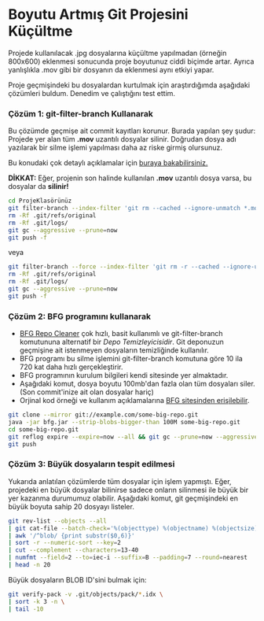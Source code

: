 # Boyutu Artmış Git Projesini Küçültme

Projede kullanılacak .jpg dosyalarına küçültme yapılmadan (örneğin 800x600) eklenmesi sonucunda proje boyutunuz ciddi biçimde artar. Ayrıca yanlışlıkla .mov gibi bir dosyanın da eklenmesi aynı etkiyi yapar.

Proje geçmişindeki bu dosyalardan kurtulmak için araştırdığımda aşağıdaki çözümleri buldum. Denedim ve çalıştığını test ettim.

### Çözüm 1: git-filter-branch Kullanarak
Bu çözümde geçmişe ait commit kayıtları korunur. Burada yapılan şey şudur: Projede yer alan tüm **.mov** uzantılı dosyalar silinir. Doğrudan dosya adı yazılarak bir silme işlemi yapılması daha az riske girmiş olursunuz.

Bu konudaki çok detaylı açıklamalar için [buraya bakabilirsiniz.](https://stackoverflow.com/a/2158271/134739)

**DİKKAT:** Eğer, projenin son halinde kullanılan **.mov** uzantılı dosya varsa, bu dosyalar da **silinir!**

```BASH
cd ProjeKlasörünüz
git filter-branch --index-filter 'git rm --cached --ignore-unmatch *.mov' -- --all
rm -Rf .git/refs/original
rm -Rf .git/logs/
git gc --aggressive --prune=now
git push -f
```

veya

```BASH
git filter-branch --force --index-filter 'git rm -r --cached --ignore-unmatch *.mov' --prune-empty --tag-name-filter cat -- --all
rm -Rf .git/refs/original
rm -Rf .git/logs/
git gc --aggressive --prune=now
git push -f
```

### Çözüm 2: BFG programını kullanarak

- [BFG Repo Cleaner](https://rtyley.github.io/bfg-repo-cleaner/) çok hızlı, basit kullanımlı ve git-filter-branch komutununa alternatif bir *Depo Temizleyicisidir*. Git deponuzun geçmişine ait istenmeyen dosyaların temizliğinde kullanılır.
- BFG programı bu silme işlemini git-filter-branch komutuna göre 10 ila 720 kat daha hızlı gerçekleştirir.
- BFG programının kurulum bilgileri kendi sitesinde yer almaktadır.
- Aşağıdaki komut, dosya boyutu 100mb'dan fazla olan tüm dosyaları siler. (Son commit'inize ait olan dosyalar hariç)
- Orjinal kod örneği ve kullanım açıklamalarına [BFG sitesinden erişilebilir](https://rtyley.github.io/bfg-repo-cleaner/#usage).
```BASH
git clone --mirror git://example.com/some-big-repo.git
java -jar bfg.jar --strip-blobs-bigger-than 100M some-big-repo.git
cd some-big-repo.git
git reflog expire --expire=now --all && git gc --prune=now --aggressive
git push
```

### Çözüm 3: Büyük dosyaların tespit edilmesi
Yukarıda anlatılan çözümlerde tüm dosyalar için işlem yapmıştı. Eğer, projedeki en büyük dosyalar bilinirse sadece onların silinmesi ile büyük bir yer kazanma durumumuz olabilir. Aşağıdaki komut, git geçmişindeki en büyük boyuta sahip 20 dosyayı listeler.

```BASH
git rev-list --objects --all 
| git cat-file --batch-check='%(objecttype) %(objectname) %(objectsize) %(rest)' 
| awk '/^blob/ {print substr($0,6)}' 
| sort -r --numeric-sort --key=2 
| cut --complement --characters=13-40 
| numfmt --field=2 --to=iec-i --suffix=B --padding=7 --round=nearest 
| head -n 20
```

Büyük dosyaların BLOB ID'sini bulmak için:

```BASH
git verify-pack -v .git/objects/pack/*.idx \
| sort -k 3 -n \
| tail -10
```

